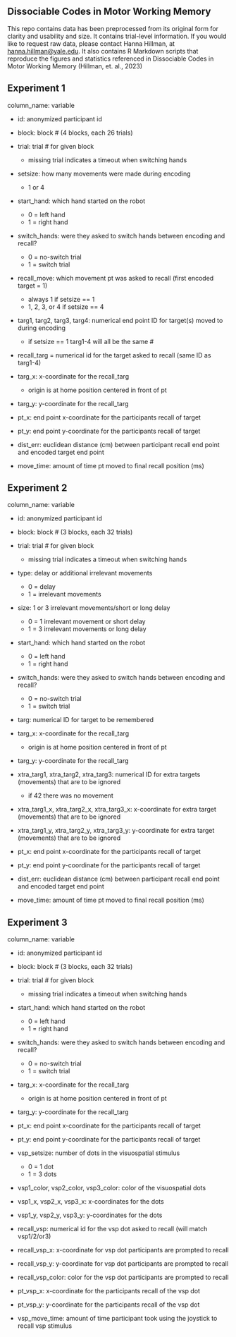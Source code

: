 ## Dissociable Codes in Motor Working Memory
This repo contains data has been preprocessed from its original form for clarity and usability and size. It contains trial-level information. If you would like to request raw data, please contact Hanna Hillman, at hanna.hillman@yale.edu. It also contains R Markdown scripts that reproduce the figures and statistics referenced in Dissociable Codes in Motor Working Memory (Hillman, et. al., 2023)


## Experiment 1
column_name: variable
- id: anonymized participant id

- block: block # (4 blocks, each 26 trials)
- trial: trial # for given block 
    - missing trial indicates a timeout when switching hands
- setsize: how many movements were made during encoding 
    - 1 or 4 
- start_hand: which hand started on the robot
    -  0 = left hand
    -  1 = right hand
- switch_hands: were they asked to switch hands between encoding and recall?
    - 0 = no-switch trial
    - 1 = switch trial
- recall_move: which movement pt was asked to recall (first encoded target = 1)
    - always 1 if setsize == 1
    - 1, 2, 3, or 4 if setsize == 4
- targ1, targ2, targ3, targ4: numerical end point ID for target(s) moved to during encoding 
    - if setsize == 1  targ1-4 will all be the same #
- recall_targ = numerical id for the target asked to recall (same ID as targ1-4)
- targ_x: x-coordinate for the recall_targ
    - origin is at home position centered in front of pt
- targ_y: y-coordinate for the recall_targ
- pt_x: end point x-coordinate for the participants recall of target
- pt_y: end point y-coordinate for the participants recall of target
- dist_err: euclidean distance (cm) between participant recall end point and encoded target end point
- move_time: amount of time pt moved to final recall position (ms)

## Experiment 2
column_name: variable
- id: anonymized participant id

- block: block # (3 blocks, each 32 trials)
- trial: trial # for given block 
    - missing trial indicates a timeout when switching hands
- type: delay or additional irrelevant movements
    - 0 = delay
    - 1 = irrelevant movements
- size: 1 or 3 irrelevant movements/short or long delay
    - 0 = 1 irrelevant movement or short delay
    - 1 = 3 irrelevant movements or long delay
- start_hand: which hand started on the robot
    -  0 = left hand
    -  1 = right hand
- switch_hands: were they asked to switch hands between encoding and recall?
    - 0 = no-switch trial
    - 1 = switch trial
- targ: numerical ID for target to be remembered
- targ_x: x-coordinate for the recall_targ
    - origin is at home position centered in front of pt
- targ_y: y-coordinate for the recall_targ
- xtra_targ1, xtra_targ2, xtra_targ3: numerical ID for extra targets (movements) that are to be ignored
    - if 42 there was no movement 
- xtra_targ1_x, xtra_targ2_x, xtra_targ3_x: x-coordinate for extra target (movements) that are to be ignored
- xtra_targ1_y, xtra_targ2_y, xtra_targ3_y: y-coordinate for extra target (movements) that are to be ignored
- pt_x: end point x-coordinate for the participants recall of target
- pt_y: end point y-coordinate for the participants recall of target
- dist_err: euclidean distance (cm) between participant recall end point and encoded target end point
- move_time: amount of time pt moved to final recall position (ms)

## Experiment 3
column_name: variable
- id: anonymized participant id
- block: block # (3 blocks, each 32 trials)
- trial: trial # for given block 
    - missing trial indicates a timeout when switching hands
- start_hand: which hand started on the robot
    -  0 = left hand
    -  1 = right hand
- switch_hands: were they asked to switch hands between encoding and recall?
    - 0 = no-switch trial
    - 1 = switch trial
- targ_x: x-coordinate for the recall_targ
    - origin is at home position centered in front of pt
- targ_y: y-coordinate for the recall_targ
- pt_x: end point x-coordinate for the participants recall of target
- pt_y: end point y-coordinate for the participants recall of target
- vsp_setsize: number of dots in the visuospatial stimulus
    - 0 = 1 dot
    - 1 = 3 dots
- vsp1_color, vsp2_color, vsp3_color: color of the visuospatial dots 
- vsp1_x, vsp2_x, vsp3_x: x-coordinates for the dots
- vsp1_y, vsp2_y, vsp3_y: y-coordinates for the dots

- recall_vsp: numerical id for the vsp dot asked to recall  (will match vsp1/2/or3)
- recall_vsp_x: x-coordinate for vsp dot participants are prompted to recall
- recall_vsp_y: y-coordinate for vsp dot participants are prompted to recall
- recall_vsp_color: color for the  vsp dot participants are prompted to recall

- pt_vsp_x: x-coordinate for the participants recall of the vsp dot
- pt_vsp_y: y-coordinate for the participants recall of the vsp dot
- vsp_move_time: amount of time participant took using the joystick to recall vsp stimulus 
